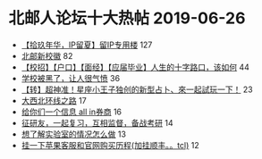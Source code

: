 # 北邮人论坛十大热帖 2019-06-26

- [【拾玖年华，IP留夏】留IP专用楼](https://bbs.byr.cn/article/Talking/6131566) 127
- [北邮新校徽](https://bbs.byr.cn/article/Picture/3244061) 82
- [【校招】【户口】【面经】【应届毕业】人生的十字路口，该如何](https://bbs.byr.cn/article/Job/2037959) 44
- [学校被黑了，让人很气愤](https://bbs.byr.cn/article/Feeling/3114816) 36
- [【转】超神准！星座小王子独创的新型占卜、來一起試玩一下！](https://bbs.byr.cn/article/Constellations/326533) 23
- [大西北环线之路](https://bbs.byr.cn/article/Friends/1929850) 17
- [给你们一个信息 all in券商](https://bbs.byr.cn/article/Financial/77070) 16
- [征研友，一起复习，互相监督，备战考研](https://bbs.byr.cn/article/Travel/142687) 14
- [想了解实验室的情况怎么做](https://bbs.byr.cn/article/AimGraduate/1169992) 13
- [挂一下苹果客服和官网购买历程(加挂顺丰。。tcl)](https://bbs.byr.cn/article/Notebook/179471) 12


